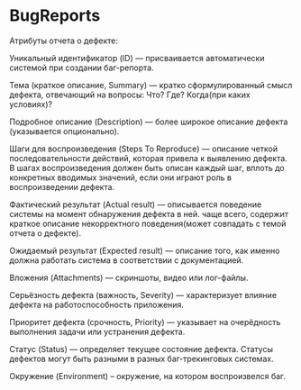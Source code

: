 # BugReports
Атрибуты отчета о дефекте:

Уникальный идентификатор (ID) — присваивается автоматически системой при создании баг-репорта.

Тема (краткое описание, Summary) — кратко сформулированный смысл дефекта, отвечающий на вопросы: Что? Где? Когда(при каких условиях)?

Подробное описание (Description) — более широкое описание дефекта (указывается опционально).

Шаги для воспроизведения (Steps To Reproduce) — описание четкой последовательности действий, которая привела к выявлению дефекта. В шагах воспроизведения должен быть описан каждый шаг, вплоть до конкретных вводимых значений, если они играют роль в воспроизведении дефекта.

Фактический результат (Actual result) — описывается поведение системы на момент обнаружения дефекта в ней. чаще всего, содержит краткое описание некорректного поведения(может совпадать с темой отчета о дефекте).

Ожидаемый результат (Expected result) — описание того, как именно должна работать система в соответствии с документацией.

Вложения (Attachments) — скриншоты, видео или лог-файлы.

Серьёзность дефекта (важность, Severity) — характеризует влияние дефекта на работоспособность приложения.

Приоритет дефекта (срочность, Priority) — указывает на очерёдность выполнения задачи или устранения дефекта.

Статус (Status) — определяет текущее состояние дефекта. Статусы дефектов могут быть разными в разных баг-трекинговых системах.

Окружение (Environment) – окружение, на котором воспроизвелся баг.
